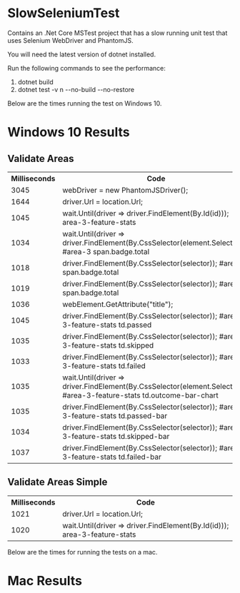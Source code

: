 # SlowSeleniumTest
Contains an .Net Core MSTest project that has a slow running unit test that uses Selenium WebDriver and PhantomJS.

You will need the latest version of dotnet installed.

Run the following commands to see the performance:
1. dotnet build
2. dotnet test -v n --no-build --no-restore

Below are the times running the test on Windows 10.

# Windows 10 Results

## Validate Areas 

<table><tr><th>Milliseconds</th><th>Code</th></tr>
 <tr><td>3045</td><td>webDriver = new PhantomJSDriver();</td></tr>
 <tr><td>1644</td><td>driver.Url = location.Url;</td></tr>
 <tr><td>1045</td><td>wait.Until(driver => driver.FindElement(By.Id(id))); area-3-feature-stats</td></tr>
 <tr><td>1034</td><td>wait.Until(driver => driver.FindElement(By.CssSelector(element.Selector))); #area-3 span.badge.total</td></tr>
 <tr><td>1018</td><td>driver.FindElement(By.CssSelector(selector)); #area-3 span.badge.total</td></tr>
 <tr><td>1019</td><td>driver.FindElement(By.CssSelector(selector)); #area-3 span.badge.total</td></tr>
 <tr><td>1036</td><td>webElement.GetAttribute("title");</td></tr>
 <tr><td>1045</td><td>driver.FindElement(By.CssSelector(selector)); #area-3-feature-stats td.passed</td></tr>
 <tr><td>1035</td><td>driver.FindElement(By.CssSelector(selector)); #area-3-feature-stats td.skipped</td></tr>
 <tr><td>1033</td><td>driver.FindElement(By.CssSelector(selector)); #area-3-feature-stats td.failed</td></tr>
 <tr><td>1035</td><td>wait.Until(driver => driver.FindElement(By.CssSelector(element.Selector))); #area-3-feature-stats td.outcome-bar-chart</td></tr>
 <tr><td>1035</td><td>driver.FindElement(By.CssSelector(selector)); #area-3-feature-stats td.passed-bar</td></tr>
 <tr><td>1034</td><td>driver.FindElement(By.CssSelector(selector)); #area-3-feature-stats td.skipped-bar</td></tr>
 <tr><td>1037</td><td>driver.FindElement(By.CssSelector(selector)); #area-3-feature-stats td.failed-bar</td></tr>
 </table>

## Validate Areas Simple 

 <table><tr><th>Milliseconds</th><th>Code</th></tr>
 <tr><td>1021</td><td>driver.Url = location.Url;</td></tr>
 <tr><td>1020</td><td>wait.Until(driver => driver.FindElement(By.Id(id))); area-3-feature-stats</td></tr>
 </table>

 Below are the times for running the tests on a mac.
 
 # Mac Results